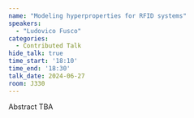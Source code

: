 ```yaml
---
name: "Modeling hyperproperties for RFID systems"
speakers:
  - "Ludovico Fusco"
categories:
  - Contributed Talk
hide_talk: true
time_start: '18:10'
time_end: '18:30'
talk_date: 2024-06-27
room: J330
---
```


Abstract TBA

